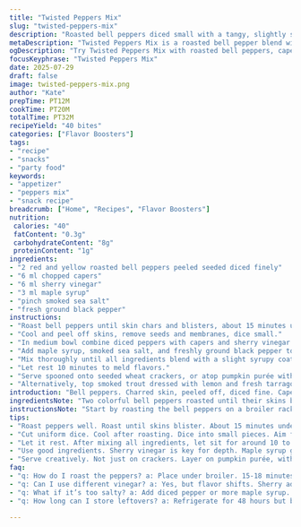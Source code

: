 ```yaml
---
title: "Twisted Peppers Mix"
slug: "twisted-peppers-mix"
description: "Roasted bell peppers diced small with a tangy, slightly sweet blend of capers and sherry vinegar replacing white wine vinegar. A touch of maple syrup swaps honey, salt and black pepper season. Ready in about 35 minutes. Makes roughly 40 small servings, great on crisp seeded crackers, pumpkin purée with aged cheese, smoked trout with tarragon lemon, or northern shrimp salad with lime."
metaDescription: "Twisted Peppers Mix is a roasted bell pepper blend with capers and sherry vinegar for a tangy appetizer. Perfect on crackers or with seafood."
ogDescription: "Try Twisted Peppers Mix with roasted bell peppers, capers, and sherry vinegar. A flavorful topping for every snack or dish."
focusKeyphrase: "Twisted Peppers Mix"
date: 2025-07-29
draft: false
image: twisted-peppers-mix.png
author: "Kate"
prepTime: PT12M
cookTime: PT20M
totalTime: PT32M
recipeYield: "40 bites"
categories: ["Flavor Boosters"]
tags:
- "recipe"
- "snacks"
- "party food"
keywords:
- "appetizer"
- "peppers mix"
- "snack recipe"
breadcrumb: ["Home", "Recipes", "Flavor Boosters"]
nutrition: 
 calories: "40"
 fatContent: "0.3g"
 carbohydrateContent: "8g"
 proteinContent: "1g"
ingredients:
- "2 red and yellow roasted bell peppers peeled seeded diced finely"
- "6 ml chopped capers"
- "6 ml sherry vinegar"
- "3 ml maple syrup"
- "pinch smoked sea salt"
- "fresh ground black pepper"
instructions:
- "Roast bell peppers until skin chars and blisters, about 15 minutes under broiler."
- "Cool and peel off skins, remove seeds and membranes, dice small."
- "In medium bowl combine diced peppers with capers and sherry vinegar."
- "Add maple syrup, smoked sea salt, and freshly ground black pepper to taste."
- "Mix thoroughly until all ingredients blend with a slight syrupy coating."
- "Let rest 10 minutes to meld flavors."
- "Serve spooned onto seeded wheat crackers, or atop pumpkin purée with grated aged cheese."
- "Alternatively, top smoked trout dressed with lemon and fresh tarragon or northern shrimp salad spiked with lime."
introduction: "Bell peppers. Charred skin, peeled off, diced fine. Capers chopped in. Vinaigrette twist. White wine vinegar out, sherry vinegar in. Maple syrup replaces honey. Salt. Pepper. The base for bites. Crackers with sesame, rich pumpkin purée sharp with aging parmesan, smoked trout bright with lemon and tarragon — or northern shrimp kissed by fresh lime. Mix, rest, layer. About half an hour total. Not bland. Not simple. Tangy, smoky, just sweet enough. Little explosions on the tongue. The kind that make you pause. Biting crispy wheat cracker. Crunch with punch. Each step matters. Roasting peppers well, peeling thoroughly, dicing precise. This is not a jumble. This is small parcels of flavor, balanced in a bowl. Perfect for parties, snacks, or quick lunches turned special. Just what is needed to wake up old staples with new charm. Sharp acid, sweet syrup, deep capers’ brine. The little details. The right resting time. It all adds up."
ingredientsNote: "Two colorful bell peppers roasted until their skins blister for a smoky base, peeled off to avoid toughness. Capers bring salty bite, chopped finely to spread evenly. Sherry vinegar switch ups acidity, richer and deeper than usual white wine vinegar. Maple syrup provides subtle sweetness, easier for some to handle than honey, with a mild maple flavor that elevates the mix. Smoked sea salt adds depth, balance to sharpen all notes. Fresh black pepper for the final hit, freshly ground for best aroma and taste. All quantities shifted slightly — peppers same weight roughly, vinegar and sweetener nudged up by half teaspoon each, capers slightly increased for brininess. Intended portions grown from original 36 bites to 40, anticipating shifts in serving size from dicing and moisture. Designed to work well not just on standard seeded wheat crackers, but layered on creamy pumpkin purée with aged parmesan or other savory bite-size bases."
instructionsNote: "Start by roasting the bell peppers on a broiler rack or grill to get charred skin, about 15-18 minutes, turning occasionally. After cooling, peel carefully — skin removal crucial, no stringy leftover parts or bitterness. Dice uniformly small, about 5mm cubes, to maintain texture and blend nicely. Mix all ingredients gently but thoroughly, folding rather than smashing to keep diced pieces intact. Let sit at least 10 minutes for flavors to marry, but up to 20 to deepen taste. Each component impacts final flavor — maple syrup replaced honey, so stir well. Using sherry vinegar means less sharp but more complex acid flavor, so final seasoning needs adjustment accordingly, salt added as smoked sea salt for extra texture and aroma contrast. This mix is versatile, great cold or room temperature, ideal for garnishing various appetizer bases — adjust quantity accordingly. Serve all components chilled or at room temperature for best mouthfeel. Keep refrigerated for up to 48 hours, though best fresh."
tips:
- "Roast peppers well. Roast until skins blister. About 15 minutes under broiler. Turn to char evenly. Peel carefully, remove all skins. Nothing tough or bitter should remain."
- "Cut uniform dice. Cool after roasting. Dice into small pieces. Aim for about 5mm cubes. This helps blend flavors. Small pieces maintain shape, adds texture."
- "Let it rest. After mixing all ingredients, let sit for around 10 to 20 minutes. This marries flavors, enhances taste. Patience pays off. Just keep covered."
- "Use good ingredients. Sherry vinegar is key for depth. Maple syrup gives unique sweetness. Smoked sea salt brings contrast. Freshly ground black pepper provides final kick."
- "Serve creatively. Not just on crackers. Layer on pumpkin purée, with cheese. Try on smoked trout or shrimp salad. Options are versatile and flavorful."
faq:
- "q: How do I roast the peppers? a: Place under broiler. 15-18 minutes until blistered. Watch closely, rotating for even charring."
- "q: Can I use different vinegar? a: Yes, but flavor shifts. Sherry adds depth. Regular vinegar tastes sharper."
- "q: What if it’s too salty? a: Add diced pepper or more maple syrup. Balances flavors, reduces saltiness."
- "q: How long can I store leftovers? a: Refrigerate for 48 hours but best fresh. Consume quickly for full flavor."

---
```

